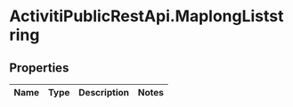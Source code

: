 # ActivitiPublicRestApi.MaplongListstring

## Properties
Name | Type | Description | Notes
------------ | ------------- | ------------- | -------------


